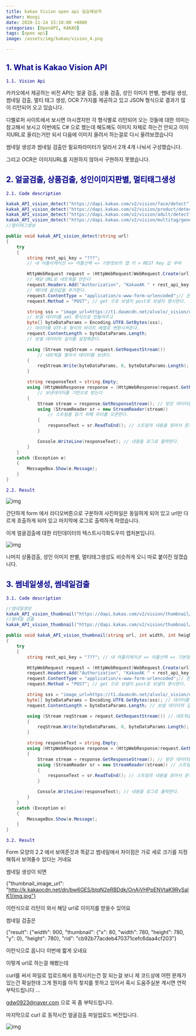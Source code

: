 ```yaml
---
title: kakao Vision open api 실습해보자
author: Woogi
date: 2020-11-24 15:10:00 +0800
categories: [OpenAPI, KAKAO]
tags: [open api]
image: /assets/img/kakao/vision_4.png

---
```


## <span style="color:darkblue">1. What is Kakao Vision API</span>

<span style="color:darkblue">`1.1. Vision Api`</span>

카카오에서 제공하는  비전 API는 얼굴 검출, 상품 검출, 성인 이미지 판별, 썸네일 생성, 썸네일 검출, 멀티 태그 생성, OCR 7가지를 제공하고 있고 JSON 형식으로 결과가 많이 리턴되어 오고 있습니다.

디벨로퍼 사이트에서 보시면 아시겠지만 각 형식별로 리턴되어 오는 것들에 대한 의미는 참고해서 보시고 이번에도 C# 으로 했는데 해도해도 이미지 자체로 하는건 안되고 이미지URL로 올리는거만 되서 다음에 이미지 올려서 하는걸로 다시 올려보겠습니다 

썸네일 생성과 썸네일 검출만 필요파라미터가 달라서 2개 4개 나눠서 구성했습니다.

그리고 OCR은 이미지URL를 지원하지 않아서 구현하지 못했습니다.

## <span style="color:darkblue">2. 얼굴검출, 상품검출, 성인이미지판별, 멀티태그생성</span>

<span style="color:darkblue">`2.1. Code description`</span>

```c#
kakak_API_vision_detect("https://dapi.kakao.com/v2/vision/face/detect"); // 얼굴검출
kakak_API_vision_detect("https://dapi.kakao.com/v2/vision/product/detect"); //상품검출
kakak_API_vision_detect("https://dapi.kakao.com/v2/vision/adult/detect");//성인이미지판별
kakak_API_vision_detect("https://dapi.kakao.com/v2/vision/multitag/generate");
//멀티태그생성

public void kakak_API_vision_detect(string url)
{
    try
    {
        string rest_api_key = "???"; 
        // 내 어플리케이션 => 어플선택 => 기본정보의 앱 키 > REST Key 값 부여            

        HttpWebRequest request = (HttpWebRequest)WebRequest.Create(url); 
        // 해당 URL로 네트웍을 만든다
        request.Headers.Add("Authorization", "KakaoAK " + rest_api_key); 
        // 헤더에 옵션값을 추가한다.
        request.ContentType = "application/x-www-form-urlencoded";// 콘텐츠타입을 명시한다
        request.Method = "POST"; // get 으로 보낼지 post로 보낼지 명시한다.

        string sss = "image_url=https://t1.daumcdn.net/alvolo/_vision/openapi/r2/images/01.jpg"; 
        // 보낼 데이터를 xml 형식으로 만들어주고
        byte[] byteDataParams = Encoding.UTF8.GetBytes(sss); 
        // 데이터를 UTF-8 형식의 바이트 배열로 변환시켜준다.
        request.ContentLength = byteDataParams.Length; 
        // 보낼 데이터의 길이를 설정해준다.

        using (Stream reqStream = request.GetRequestStream()) 
            // 네트웍을 열어서 데이터를 보낸다.
        {
            reqStream.Write(byteDataParams, 0, byteDataParams.Length); // 데이터 쓰기
        }

        string responseText = string.Empty;
        using (HttpWebResponse response = (HttpWebResponse)request.GetResponse()) 
            // 보낸데이터를 기반으로 받는다
        {
            Stream stream = response.GetResponseStream(); // 받은 데이터를 스트림으로 쓴다
            using (StreamReader sr = new StreamReader(stream)) 
                // 스트림을 읽기 위해 리더를 오픈한다.
            {
                responseText = sr.ReadToEnd(); // 스트림의 내용을 읽어서 문자열로 반환해준다.
            }

            Console.WriteLine(responseText); // 내용을 로그로 출력한다.
        }
    }
    catch (Exception e)
    {
        MessageBox.Show(e.Message);
    }
}
```

<span style="color:darkblue">`2.2. Result`</span>

![img](/assets/img/kakao/vision_1.png)

간단하게 form 에서 라디오버튼으로 구분하여 사진파일은 동일하게 되어 있고 url만 다르게 호출하게 되어 있고 마지막에 로그로 출력하게 하였습니다.

이게 얼굴검출에 대한 리턴데이터의 텍스트시각화도우미 캡처본입니다.

![img](/assets/img/kakao/vision_2.png)

나머지 상품검출, 성인 이미지 판별, 멀티태그생성도 비슷하게 오니 따로 붙이진 않겠습니다.



## <span style="color:darkblue">3. 썸네일생성, 썸네일검출</span>

<span style="color:darkblue">`3.1. Code description`</span>

```c#
//썸네일생성
kakak_API_vision_thumbnail("https://dapi.kakao.com/v2/vision/thumbnail/crop", 200, 200);
//썸네일 검출
kakak_API_vision_thumbnail("https://dapi.kakao.com/v2/vision/thumbnail/detect", 200, 200);

public void kakak_API_vision_thumbnail(string url, int width, int height)
{
    try
    {
        string rest_api_key = "???"; // 내 어플리케이션 => 어플선택 => 기본정보의 앱 키 > REST Key 값 부여            

        HttpWebRequest request = (HttpWebRequest)WebRequest.Create(url); // 해당 URL로 네트웍을 만든다
        request.Headers.Add("Authorization", "KakaoAK " + rest_api_key); // 헤더에 옵션값을 추가한다.
        request.ContentType = "application/x-www-form-urlencoded";// 콘텐츠타입을 명시한다
        request.Method = "POST"; // get 으로 보낼지 post로 보낼지 명시한다.

        string sss = "image_url=https://t1.daumcdn.net/alvolo/_vision/openapi/r2/images/01.jpg&width=" + width + "&height=" + height; // 보낼 데이터를 xml 형식으로 만들어주고
        byte[] byteDataParams = Encoding.UTF8.GetBytes(sss); // 데이터를 UTF-8 형식의 바이트 배열로 변환시켜준다.
        request.ContentLength = byteDataParams.Length; // 보낼 데이터의 길이를 설정해준다.

        using (Stream reqStream = request.GetRequestStream()) // 네트웍을 열어서 데이터를 보낸다.
        {
            reqStream.Write(byteDataParams, 0, byteDataParams.Length); // 데이터 쓰기
        }

        string responseText = string.Empty;
        using (HttpWebResponse response = (HttpWebResponse)request.GetResponse()) // 보낸데이터를 기반으로 받는다
        {
            Stream stream = response.GetResponseStream(); // 받은 데이터를 스트림으로 쓴다
            using (StreamReader sr = new StreamReader(stream)) // 스트림을 읽기 위해 리더를 오픈한다.
            {
                responseText = sr.ReadToEnd(); // 스트림의 내용을 읽어서 문자열로 반환해준다.
            }

            Console.WriteLine(responseText); // 내용을 로그로 출력한다.
        }
    }
    catch (Exception e)
    {
        MessageBox.Show(e.Message);
    }
}
```

<span style="color:darkblue">`3.2. Result`</span>

Form 모양의 2.2 에서 보여준것과 똑같고 썸네일에서 차이점은 가로 세로 크기를 지정해줘서 보여줄수 있다는 거네요 

썸네일 생성이 되면 

{"thumbnail_image_url": "http://k.kakaocdn.net/dn/bw6GES/btqN2eRBDdk/OnAiVHPpENVtaK9RySalK1/img.jpg"}

이런식으로 리턴이 와서 해당 url로 이미지를 받을수 있어요



썸네일 검출은 

{"result": {"width": 900, "thumbnail": {"x": 80, "width": 780, "height": 780, "y": 0}, "height": 780}, "rid": "cb92b77acdeb470371cefc6daa4cf203"}

이런식으로 옵니다 이번에 짧게 오네요 

이렇게 url로 하는걸 해봤는데 

curl를 써서 파일로 업로드해서 동작시키는건 잘 되는걸 보니 제 코드상에 어떤 문제가 있는건 확실한데 그게 뭔지를 아직 찾지를 못하고 있어서 혹시 도움주실분 계시면 연락 부탁드립니다 ...

gdw0923@naver.com 으로 꼭 좀 부탁드립니다.

마지막으로 curl 로 동작시킨 얼굴검출 파일업로드 버전입니다.

![img](/assets/img/kakao/vision_3.png)